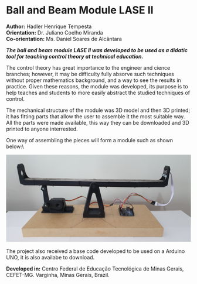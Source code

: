 # Ball and Beam Module LASE II

**Author:** Hadler Henrique Tempesta\
**Orientation:** Dr. Juliano Coelho Miranda\
**Co-orientation:** Ms. Daniel Soares de Alcântara

***The ball and beam module LASE II was developed to be used as a didatic tool for teaching control theory at technical education.***

The control theory has great importance to the engineer and cience branches; however, it may be difficulty fully absorve such techniques without proper mathematics background, and
a way  to see the results in practice. Given these reasons, the module was developed, its purpose is to help teaches and students to more easily abstract the studied techniques of control.

The mechanical structure of the module was 3D model and then 3D printed; it has fitting parts that allow the user to assemble it the most suitable way. All the parts were made available, this way they can be downloaded and 3D printed to anyone interrested.

One way of assembling the pieces will form a module such as shown below:\

![](https://github.com/HadlerHT/BallAndBeam/blob/Images/BallAndBeamLASEII.jpg)

The project also received a base code developed to be used on a Arduino UNO, it is also availabe to download.

**Developed in:** Centro Federal de Educação Tecnológica de Minas Gerais, CEFET-MG. Varginha, Minas Gerais, Brazil.
